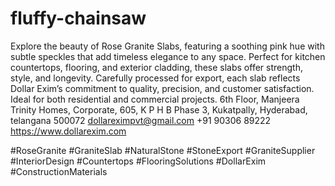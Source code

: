 # fluffy-chainsaw
  Explore the beauty of Rose Granite Slabs, featuring a soothing pink hue with subtle speckles that add timeless elegance to any space. 
Perfect for kitchen countertops, flooring, and exterior cladding, these slabs offer strength, style, and longevity. Carefully processed for export, each slab reflects Dollar Exim’s commitment to quality, precision, and customer satisfaction. Ideal for both residential and commercial projects.
6th Floor, Manjeera Trinity Homes, Corporate, 605, K P H B Phase 3, Kukatpally, Hyderabad, telangana 500072
dollareximpvt@gmail.com
+91 90306 89222 
https://www.dollarexim.com

 #RoseGranite #GraniteSlab #NaturalStone #StoneExport #GraniteSupplier #InteriorDesign #Countertops #FlooringSolutions #DollarExim #ConstructionMaterials
